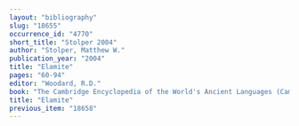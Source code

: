 ```yaml
---
layout: "bibliography"
slug: "18655"
occurrence_id: "4770"
short_title: "Stolper 2004"
author: "Stolper, Matthew W."
publication_year: "2004"
title: "Elamite"
pages: "60-94"
editor: "Woodard, R.D."
book: "The Cambridge Encyclopedia of the World's Ancient Languages (Cambridge)"
title: "Elamite"
previous_item: "18658"
---
```

